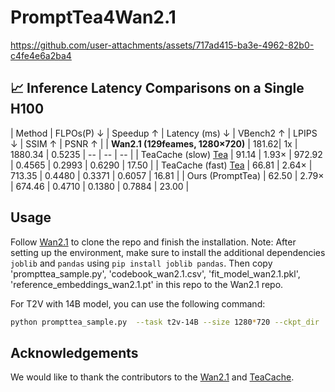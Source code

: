 <!-- ## **PromptTea4Wan2.1** -->
# PromptTea4Wan2.1

https://github.com/user-attachments/assets/717ad415-ba3e-4962-82b0-c4fe4e6a2ba4

## 📈 Inference Latency Comparisons on a Single H100


| Method | FLPOs(P) ↓ | Speedup ↑ | Latency (ms) ↓ | VBench2 ↑ | LPIPS ↓ | SSIM ↑ | PSNR ↑ |
| **Wan2.1 (129feames, 1280×720)** | 181.62| 1x | 1880.34 | 0.5235 | -- | -- | -- |
| TeaCache (slow) [Tea](https://github.com/ali-vilab/TeaCache) | 91.14 | 1.93× | 972.92 | 0.4565 | 0.2993 | 0.6290 | 17.50 |
| TeaCache (fast) [Tea](https://github.com/ali-vilab/TeaCache) | 66.81 | 2.64× | 713.35 | 0.4480 | 0.3371 | 0.6057 | 16.81 |
| Ours (PromptTea) | 62.50 | 2.79× | 674.46 | 0.4710 | 0.1380 | 0.7884 | 23.00 |


## Usage

Follow [Wan2.1](https://github.com/Wan-Video/Wan2.1) to clone the repo and finish the installation. Note: After setting up the environment, make sure to install the additional dependencies `joblib` and `pandas` using `pip install joblib pandas`. Then copy 'prompttea_sample.py', 'codebook_wan2.1.csv', 'fit_model_wan2.1.pkl', 'reference_embeddings_wan2.1.pt' in this repo to the Wan2.1 repo.

For T2V with 14B model, you can use the following command:

```bash
python prompttea_sample.py  --task t2v-14B --size 1280*720 --ckpt_dir ./Wan2.1-T2V-14B  --prompt "A person is listening to music, then they suddenly start washing the dishes." --base_seed 42 --offload_model True --t5_cpu  --use_pca
```

## Acknowledgements

We would like to thank the contributors to the [Wan2.1](https://github.com/Wan-Video/Wan2.1) and [TeaCache](https://github.com/ali-vilab/TeaCache/tree/main).